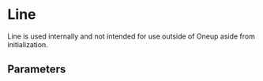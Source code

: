 # Line

Line is used internally and not intended for use outside of Oneup aside from initialization.

## Parameters

### 
